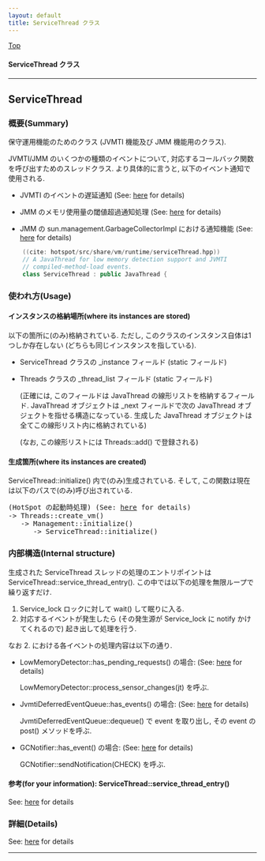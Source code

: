 ```yaml
---
layout: default
title: ServiceThread クラス 
---
```

[Top](../index.html)

#### ServiceThread クラス 



---
## <a name="noi5B8BaqQ" id="noi5B8BaqQ">ServiceThread</a>

### 概要(Summary)
保守運用機能のためのクラス (JVMTI 機能及び JMM 機能用のクラス).

JVMTI/JMM のいくつかの種類のイベントについて, 対応するコールバック関数を呼び出すためのスレッドクラス.
より具体的に言うと, 以下のイベント通知で使用される.

  * JVMTI のイベントの遅延通知 (See: [here](no3718UPQ.html) for details)

  * JMM のメモリ使用量の閾値超過通知処理 (See: [here](no2114x0x.html) for details)

  * JMM の sun.management.GarbageCollectorImpl における通知機能 (See: [here](no2114KPr.html) for details)


```cpp
    ((cite: hotspot/src/share/vm/runtime/serviceThread.hpp))
    // A JavaThread for low memory detection support and JVMTI
    // compiled-method-load events.
    class ServiceThread : public JavaThread {
```

### 使われ方(Usage)
#### インスタンスの格納場所(where its instances are stored)
以下の箇所に(のみ)格納されている.
ただし, このクラスのインスタンス自体は1つしか存在しない (どちらも同じインスタンスを指している).

* ServiceThread クラスの _instance フィールド (static フィールド)

* Threads クラスの _thread_list フィールド (static フィールド)

  (正確には, このフィールドは JavaThread の線形リストを格納するフィールド.
  JavaThread オブジェクトは _next フィールドで次の JavaThread オブジェクトを指せる構造になっている.
  生成した JavaThread オブジェクトは全てこの線形リスト内に格納されている)

  (なお, この線形リストには Threads::add() で登録される)

#### 生成箇所(where its instances are created)
ServiceThread::initialize() 内で(のみ)生成されている.
そして, この関数は現在は以下のパスで(のみ)呼び出されている.

<div class="flow-abst"><pre>
(HotSpot の起動時処理) (See: <a href="no2114J7x.html">here</a> for details)
-&gt; Threads::create_vm()
   -&gt; Management::initialize()
      -&gt; ServiceThread::initialize()
</pre></div>

### 内部構造(Internal structure)
生成された ServiceThread スレッドの処理のエントリポイントは ServiceThread::service_thread_entry().
この中では以下の処理を無限ループで繰り返すだけ.

  1. Service_lock ロックに対して wait() して眠りに入る. 
  2. 対応するイベントが発生したら (その発生源が Service_lock に notify かけてくれるので) 起き出して処理を行う.

なお 2. における各イベントの処理内容は以下の通り.

  * LowMemoryDetector::has_pending_requests() の場合: (See: [here](no2114x0x.html) for details)

    LowMemoryDetector::process_sensor_changes(jt) を呼ぶ.

  * JvmtiDeferredEventQueue::has_events() の場合: (See: [here](no3718UPQ.html) for details)

    JvmtiDeferredEventQueue::dequeue() で event を取り出し,
    その event の post() メソッドを呼ぶ.

  * GCNotifier::has_event() の場合: (See: [here](no2114KPr.html) for details)

    GCNotifier::sendNotification(CHECK) を呼ぶ.

#### 参考(for your information): ServiceThread::service_thread_entry()
See: [here](no2935HXD.html) for details



### 詳細(Details)
See: [here](../doxygen/classServiceThread.html) for details

---
